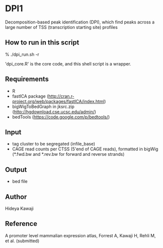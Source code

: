 DPI1
====

Decomposition-based peak identification (DPI), which find peaks across a large number of TSS (transcription starting site) profiles 


## How to run in this script

  % ./dpi_run.sh -r

'dpi_core.R' is the core code, and this shell script is a wrapper.

## Requirements 

  - R
  - fastICA package (http://cran.r-project.org/web/packages/fastICA/index.html)
  - bigWigToBedGraph in jksrc.zip (http://hgdownload.cse.ucsc.edu/admin/)
  - bedTools (https://code.google.com/p/bedtools/)

## Input

  - tag cluster to be segregated (infile_base)
  - CAGE read counts per CTSS (5'end of CAGE reads), formatted in bigWig 
    (*.fwd.bw and *.rev.bw for forward and reverse strands)

## Output

  - bed file


## Author

Hideya Kawaji


## Reference
A promoter level mammalian expression atlas, Forrest A, Kawaji H, Rehli M, et al. (submitted)
